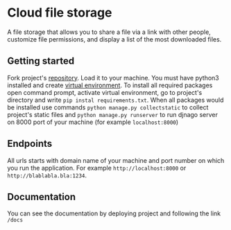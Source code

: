 # Cloud file storage

A file storage that allows you to share a file via a link with other people, customize file permissions, 
and display a list of the most downloaded files.

## Getting started
Fork project's [repository](https://github.com/DaniilDDDDD/Cloud-File-Storage-FastAPI.git).
Load it to your machine.
You must have python3 installed and create [virtual environment](https://docs.python.org/3/library/venv.html).
To install all required packages open command prompt, activate virtual environment, go to project's directory and write
```pip instal requirements.txt```. When all packages would be installed use commands ```python manage.py collectstatic```
to collect project's static files and ```python manage.py runserver``` to run djnago server on 8000 port of your machine (for example ```localhost:8000```)

## Endpoints
All urls starts with domain name of your machine and port number on which you run the application.
For example ```http://localhost:8000``` or ```http://blablabla.bla:1234```.

## Documentation
You can see the documentation by deploying project and following the link ```/docs```